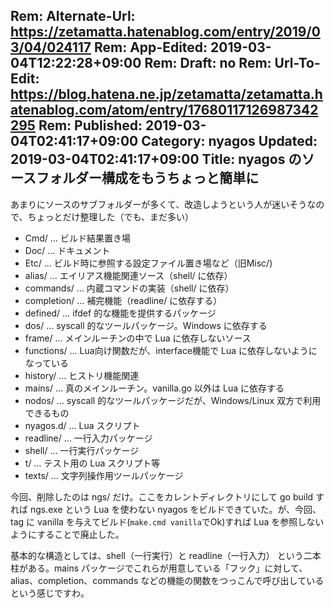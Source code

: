 Rem: Alternate-Url: https://zetamatta.hatenablog.com/entry/2019/03/04/024117
Rem: App-Edited: 2019-03-04T12:22:28+09:00
Rem: Draft: no
Rem: Url-To-Edit: https://blog.hatena.ne.jp/zetamatta/zetamatta.hatenablog.com/atom/entry/17680117126987342295
Rem: Published: 2019-03-04T02:41:17+09:00
Category: nyagos
Updated: 2019-03-04T02:41:17+09:00
Title: nyagos のソースフォルダー構成をもうちょっと簡単に
---
あまりにソースのサブフォルダーが多くて、改造しようという人が迷いそうなので、ちょっとだけ整理した（でも、まだ多い）

* Cmd/ … ビルド結果置き場
* Doc/ … ドキュメント
* Etc/ … ビルド時に参照する設定ファイル置き場など（旧Misc/)
* alias/ … エイリアス機能関連ソース（shell/ に依存）
* commands/ … 内蔵コマンドの実装（shell/ に依存）
* completion/ … 補完機能（readline/ に依存する）
* defined/ … ifdef 的な機能を提供するパッケージ
* dos/ … syscall 的なツールパッケージ。Windows に依存する
* frame/ … メインルーチンの中で Lua に依存しないソース
* functions/ … Lua向け関数だが、interface機能で Lua に依存しないようになっている
* history/ … ヒストリ機能関連
* mains/ … 真のメインルーチン。vanilla.go 以外は Lua に依存する
* nodos/ … syscall 的なツールパッケージだが、Windows/Linux 双方で利用できるもの
* nyagos.d/ … Lua スクリプト
* readline/ … 一行入力パッケージ
* shell/ … 一行実行パッケージ
* t/ … テスト用の Lua スクリプト等
* texts/ … 文字列操作用ツールパッケージ

今回、削除したのは ngs/ だけ。ここをカレントディレクトリにして go build すれば ngs.exe という Lua を使わない nyagos をビルドできていた。が、今回、tag に vanilla を与えてビルド(`make.cmd vanilla`でOk)すれば Lua を参照しないようにすることで廃止した。

基本的な構造としては、shell（一行実行）と readline（一行入力） という二本柱がある。mains パッケージでこれらが用意している「フック」に対して、alias、completion、commands などの機能の関数をつっこんで呼び出しているという感じですわ。
